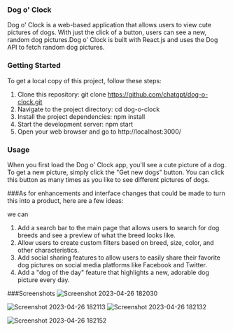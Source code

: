 ### Dog o' Clock
Dog o' Clock is a web-based application that allows users to view cute pictures of dogs. With just the click of a button, users can see a new, random dog pictures.Dog o' Clock is built with React.js and uses the Dog API to fetch random dog pictures.

### Getting Started

To get a local copy of this project, follow these steps:

1) Clone this repository: git clone https://github.com/chatgpt/dog-o-clock.git
2) Navigate to the project directory: cd dog-o-clock
3) Install the project dependencies: npm install
4) Start the development server: npm start
5) Open your web browser and go to http://localhost:3000/

### Usage
When you first load the Dog o' Clock app, you'll see a cute picture of a dog. To get a new picture, simply click the "Get new dogs" button. You can click this button as many times as you like to see different pictures of dogs.

###As for enhancements and interface changes that could be made to turn this into a product, here are a few ideas:

we can 
1) Add a search bar to the main page that allows users to search for dog breeds and see a preview of what the breed looks like.
2) Allow users to create custom filters based on breed, size, color, and other characteristics.
3) Add social sharing features to allow users to easily share their favorite dog pictures on social media platforms like Facebook and Twitter.
4) Add a "dog of the day" feature that highlights a new, adorable dog picture every day.


###Screenshots
![Screenshot 2023-04-26 182030](https://user-images.githubusercontent.com/80810384/234585232-4f867096-cbb8-44ed-a884-10a8f57b346d.png)

![Screenshot 2023-04-26 182113](https://user-images.githubusercontent.com/80810384/234585285-9439d162-9ed7-41b3-aba6-2ac40159ca87.png)
![Screenshot 2023-04-26 182132](https://user-images.githubusercontent.com/80810384/234585318-0a2b5bec-7d0b-4122-8dc7-70737c8d23ec.png)


![Screenshot 2023-04-26 182152](https://user-images.githubusercontent.com/80810384/234585457-754907c3-065d-4097-b728-dd1b183dd7f4.png)
